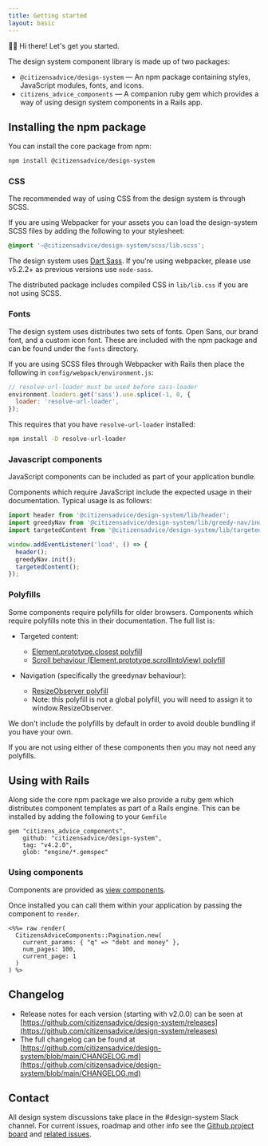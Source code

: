 ```yaml
---
title: Getting started
layout: basic
---
```


👋🏼 Hi there! Let's get you started.

The design system component library is made up of two packages:

- `@citizensadvice/design-system` — An npm package containing styles, JavaScript modules, fonts, and icons.
- `citizens_advice_components` — A companion ruby gem which provides a way of using design system components in a Rails app.

## Installing the npm package

You can install the core package from npm:

```sh
npm install @citizensadvice/design-system
```

### CSS

The recommended way of using CSS from the design system is through SCSS.

If you are using Webpacker for your assets you can load the design-system SCSS files by adding the following to your stylesheet:

```scss
@import '~@citizensadvice/design-system/scss/lib.scss';
```

The design system uses [Dart Sass](https://sass-lang.com/dart-sass). If you're using webpacker, please use v5.2.2+ as previous versions use `node-sass`.

The distributed package includes compiled CSS in `lib/lib.css` if you are not using SCSS.

### Fonts

The design system uses distributes two sets of fonts. Open Sans, our brand font, and a custom icon font. These are included with the npm package and can be found under the `fonts` directory.

If you are using SCSS files through Webpacker with Rails then place the following in `config/webpack/environment.js`:

```js
// resolve-url-loader must be used before sass-loader
environment.loaders.get('sass').use.splice(-1, 0, {
  loader: 'resolve-url-loader',
});
```

This requires that you have `resolve-url-loader` installed:

```sh
npm install -D resolve-url-loader
```

### Javascript components

JavaScript components can be included as part of your application bundle.

Components which require JavaScript include the expected usage in their documentation. Typical usage is as follows:

```js
import header from '@citizensadvice/design-system/lib/header';
import greedyNav from '@citizensadvice/design-system/lib/greedy-nav/index';
import targetedContent from '@citizensadvice/design-system/lib/targeted-content';

window.addEventListener('load', () => {
  header();
  greedyNav.init();
  targetedContent();
});
```

### Polyfills

Some components require polyfills for older browsers. Components which require polyfills note this in their documentation. The full list is:

- Targeted content:

  - [Element.prototype.closest polyfill](https://www.npmjs.com/package/element-closest)
  - [Scroll behaviour (Element.prototype.scrollIntoView) polyfill](https://github.com/wessberg/scroll-behavior-polyfill)

- Navigation (specifically the greedynav behaviour):
  - [ResizeObserver polyfill](https://www.npmjs.com/package/resize-observer-polyfill)
  - Note: this polyfill is not a global polyfill, you will need to assign it to window.ResizeObserver.

We don't include the polyfills by default in order to avoid double bundling if you have your own.

If you are not using either of these components then you may not need any polyfills.

## Using with Rails

Along side the core npm package we also provide a ruby gem which distributes component templates as part of a Rails engine. This can be installed by adding the following to your `Gemfile`

```
gem "citizens_advice_components",
    github: "citizensadvice/design-system",
    tag: "v4.2.0",
    glob: "engine/*.gemspec"
```

### Using components

Components are provided as [view components](https://viewcomponent.org/).

Once installed you can call them within your application by passing the component to `render`.

```erb
<%%= raw render(
  CitizensAdviceComponents::Pagination.new(
    current_params: { "q" => "debt and money" },
    num_pages: 100,
    current_page: 1
  )
) %>
```

## Changelog

- Release notes for each version (starting with v2.0.0) can be seen at [https://github.com/citizensadvice/design-system/releases](https://github.com/citizensadvice/design-system/releases)
- The full changelog can be found at [https://github.com/citizensadvice/design-system/blob/main/CHANGELOG.md](https://github.com/citizensadvice/design-system/blob/main/CHANGELOG.md)

## Contact

All design system discussions take place in the #design-system Slack channel. For current issues, roadmap and other info see the [Github project board](https://github.com/citizensadvice/design-system-testing/projects/1) and [related issues](https://github.com/citizensadvice/design-system-testing/issues).
